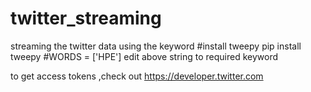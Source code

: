 # twitter_streaming
streaming the twitter data using the keyword
#install tweepy
pip install tweepy
#WORDS = ['HPE']
edit above string to required keyword

to get access tokens ,check out https://developer.twitter.com

